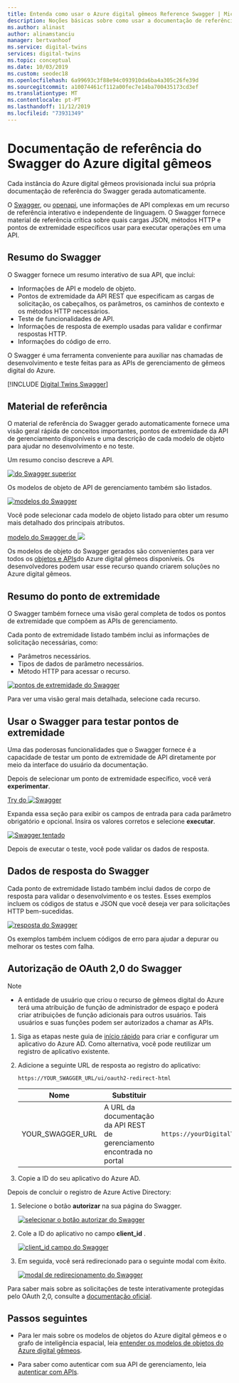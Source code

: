 ```yaml
---
title: Entenda como usar o Azure digital gêmeos Reference Swagger | Microsoft Docs
description: Noções básicas sobre como usar a documentação de referência do Azure digital gêmeos Swagger.
ms.author: alinast
author: alinamstanciu
manager: bertvanhoof
ms.service: digital-twins
services: digital-twins
ms.topic: conceptual
ms.date: 10/03/2019
ms.custom: seodec18
ms.openlocfilehash: 6a99693c3f88e94c093910da6ba4a305c26fe39d
ms.sourcegitcommit: a10074461cf112a00fec7e14ba700435173cd3ef
ms.translationtype: MT
ms.contentlocale: pt-PT
ms.lasthandoff: 11/12/2019
ms.locfileid: "73931349"
---
```

# <a name="azure-digital-twins-swagger-reference-documentation"></a>Documentação de referência do Swagger do Azure digital gêmeos

Cada instância do Azure digital gêmeos provisionada inclui sua própria documentação de referência do Swagger gerada automaticamente.

O [Swagger](https://swagger.io/), ou [openapi](https://www.openapis.org/), une informações de API complexas em um recurso de referência interativo e independente de linguagem. O Swagger fornece material de referência crítica sobre quais cargas JSON, métodos HTTP e pontos de extremidade específicos usar para executar operações em uma API.

## <a name="swagger-summary"></a>Resumo do Swagger

O Swagger fornece um resumo interativo de sua API, que inclui:

* Informações de API e modelo de objeto.
* Pontos de extremidade da API REST que especificam as cargas de solicitação, os cabeçalhos, os parâmetros, os caminhos de contexto e os métodos HTTP necessários.
* Teste de funcionalidades de API.
* Informações de resposta de exemplo usadas para validar e confirmar respostas HTTP.
* Informações do código de erro.

O Swagger é uma ferramenta conveniente para auxiliar nas chamadas de desenvolvimento e teste feitas para as APIs de gerenciamento de gêmeos digital do Azure.

[!INCLUDE [Digital Twins Swagger](../../includes/digital-twins-swagger.md)]

## <a name="reference-material"></a>Material de referência

O material de referência do Swagger gerado automaticamente fornece uma visão geral rápida de conceitos importantes, pontos de extremidade da API de gerenciamento disponíveis e uma descrição de cada modelo de objeto para ajudar no desenvolvimento e no teste.

Um resumo conciso descreve a API.

[![do Swagger superior](media/how-to-use-swagger/swagger-management-top-img.png)](media/how-to-use-swagger/swagger-management-top-img.png#lightbox)

Os modelos de objeto de API de gerenciamento também são listados.

[![modelos do Swagger](media/how-to-use-swagger/swagger-management-models-img.png)](media/how-to-use-swagger/swagger-management-models-img.png#lightbox)

Você pode selecionar cada modelo de objeto listado para obter um resumo mais detalhado dos principais atributos.

[modelo do Swagger de ![](media/how-to-use-swagger/swagger-management-model-img.png)](media/how-to-use-swagger/swagger-management-model-img.png#lightbox)

Os modelos de objeto do Swagger gerados são convenientes para ver todos os [objetos e APIs](./concepts-objectmodel-spatialgraph.md)do Azure digital gêmeos disponíveis. Os desenvolvedores podem usar esse recurso quando criarem soluções no Azure digital gêmeos.

## <a name="endpoint-summary"></a>Resumo do ponto de extremidade

O Swagger também fornece uma visão geral completa de todos os pontos de extremidade que compõem as APIs de gerenciamento.

Cada ponto de extremidade listado também inclui as informações de solicitação necessárias, como:

* Parâmetros necessários.
* Tipos de dados de parâmetro necessários.
* Método HTTP para acessar o recurso.

[![pontos de extremidade do Swagger](media/how-to-use-swagger/swagger-management-endpoints-img.png)](media/how-to-use-swagger/swagger-management-endpoints-img.png#lightbox)

Para ver uma visão geral mais detalhada, selecione cada recurso.

## <a name="use-swagger-to-test-endpoints"></a>Usar o Swagger para testar pontos de extremidade

Uma das poderosas funcionalidades que o Swagger fornece é a capacidade de testar um ponto de extremidade de API diretamente por meio da interface do usuário da documentação.

Depois de selecionar um ponto de extremidade específico, você verá **experimentar**.

[Try do ![Swagger](media/how-to-use-swagger/swagger-management-try-img.png)](media/how-to-use-swagger/swagger-management-try-img.png#lightbox)

Expanda essa seção para exibir os campos de entrada para cada parâmetro obrigatório e opcional. Insira os valores corretos e selecione **executar**.

[![Swagger tentado](media/how-to-use-swagger/swagger-management-tried-img.png)](media/how-to-use-swagger/swagger-management-tried-img.png#lightbox)

Depois de executar o teste, você pode validar os dados de resposta.

## <a name="swagger-response-data"></a>Dados de resposta do Swagger

Cada ponto de extremidade listado também inclui dados de corpo de resposta para validar o desenvolvimento e os testes. Esses exemplos incluem os códigos de status e JSON que você deseja ver para solicitações HTTP bem-sucedidas.

[![resposta do Swagger](media/how-to-use-swagger/swagger-management-response-img.png)](media/how-to-use-swagger/swagger-management-response-img.png#lightbox)

Os exemplos também incluem códigos de erro para ajudar a depurar ou melhorar os testes com falha.

## <a name="swagger-oauth-20-authorization"></a>Autorização de OAuth 2,0 do Swagger

> [!NOTE]
> * A entidade de usuário que criou o recurso de gêmeos digital do Azure terá uma atribuição de função de administrador de espaço e poderá criar atribuições de função adicionais para outros usuários. Tais usuários e suas funções podem ser autorizados a chamar as APIs.

1. Siga as etapas neste guia de [início rápido](https://docs.microsoft.com/azure/active-directory/develop/quickstart-v1-integrate-apps-with-azure-ad) para criar e configurar um aplicativo do Azure AD. Como alternativa, você pode reutilizar um registro de aplicativo existente.

1. Adicione a seguinte URL de resposta ao registro do aplicativo:

    ```plaintext
    https://YOUR_SWAGGER_URL/ui/oauth2-redirect-html
    ```
    | Nome  | Substituir | Exemplo |
    |---------|---------|---------|
    | YOUR_SWAGGER_URL | A URL da documentação da API REST de gerenciamento encontrada no portal  | `https://yourDigitalTwinsName.yourLocation.azuresmartspaces.net/management/swagger` |

1. Copie a ID do seu aplicativo do Azure AD.

Depois de concluir o registro de Azure Active Directory:

1. Selecione o botão **autorizar** na sua página do Swagger.

    [![selecionar o botão autorizar do Swagger](media/how-to-use-swagger/swagger-select-authorize-btn.png)](media/how-to-use-swagger/swagger-select-authorize-btn.png#lightbox)

1. Cole a ID do aplicativo no campo **client_id** .

    [![client_id campo do Swagger](media/how-to-use-swagger/swagger-auth-form.png)](media/how-to-use-swagger/swagger-auth-form.png#lightbox)

1. Em seguida, você será redirecionado para o seguinte modal com êxito.

    [![modal de redirecionamento do Swagger](media/how-to-use-swagger/swagger-auth-redirect-img.png)](media/how-to-use-swagger/swagger-auth-redirect-img.png#lightbox)

Para saber mais sobre as solicitações de teste interativamente protegidas pelo OAuth 2,0, consulte a [documentação oficial](https://swagger.io/docs/specification/authentication/oauth2/).

## <a name="next-steps"></a>Passos seguintes

- Para ler mais sobre os modelos de objetos do Azure digital gêmeos e o grafo de inteligência espacial, leia [entender os modelos de objetos do Azure digital gêmeos](./concepts-objectmodel-spatialgraph.md).

- Para saber como autenticar com sua API de gerenciamento, leia [autenticar com APIs](./security-authenticating-apis.md).